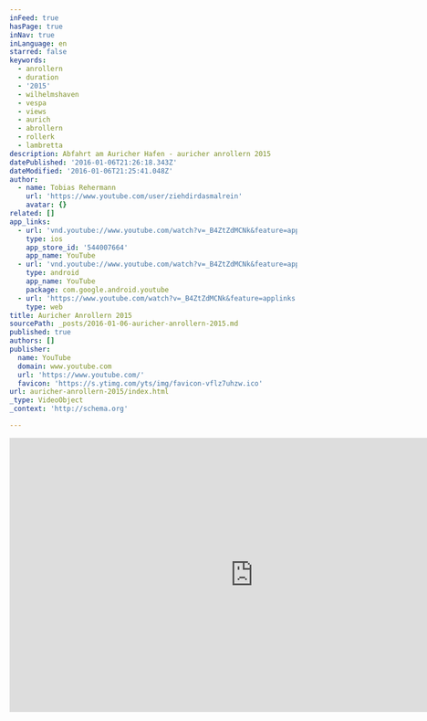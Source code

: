 ```yaml
---
inFeed: true
hasPage: true
inNav: true
inLanguage: en
starred: false
keywords:
  - anrollern
  - duration
  - '2015'
  - wilhelmshaven
  - vespa
  - views
  - aurich
  - abrollern
  - rollerk
  - lambretta
description: Abfahrt am Auricher Hafen - auricher anrollern 2015
datePublished: '2016-01-06T21:26:18.343Z'
dateModified: '2016-01-06T21:25:41.048Z'
author:
  - name: Tobias Rehermann
    url: 'https://www.youtube.com/user/ziehdirdasmalrein'
    avatar: {}
related: []
app_links:
  - url: 'vnd.youtube://www.youtube.com/watch?v=_B4ZtZdMCNk&feature=applinks'
    type: ios
    app_store_id: '544007664'
    app_name: YouTube
  - url: 'vnd.youtube://www.youtube.com/watch?v=_B4ZtZdMCNk&feature=applinks'
    type: android
    app_name: YouTube
    package: com.google.android.youtube
  - url: 'https://www.youtube.com/watch?v=_B4ZtZdMCNk&feature=applinks'
    type: web
title: Auricher Anrollern 2015
sourcePath: _posts/2016-01-06-auricher-anrollern-2015.md
published: true
authors: []
publisher:
  name: YouTube
  domain: www.youtube.com
  url: 'https://www.youtube.com/'
  favicon: 'https://s.ytimg.com/yts/img/favicon-vflz7uhzw.ico'
url: auricher-anrollern-2015/index.html
_type: VideoObject
_context: 'http://schema.org'

---
```

<iframe src="https://cdn.embedly.com/widgets/media.html?src=https%3A%2F%2Fwww.youtube.com%2Fembed%2F_B4ZtZdMCNk%3Ffeature%3Doembed&amp;url=https%3A%2F%2Fwww.youtube.com%2Fwatch%3Fv%3D_B4ZtZdMCNk&amp;image=https%3A%2F%2Fi.ytimg.com%2Fvi%2F_B4ZtZdMCNk%2Fhqdefault.jpg&amp;key=b7d04c9b404c499eba89ee7072e1c4f7&amp;type=text%2Fhtml&amp;schema=youtube" width="854" height="480" scrolling="no" frameborder="0" allowfullscreen="allowfullscreen" style=""></iframe>